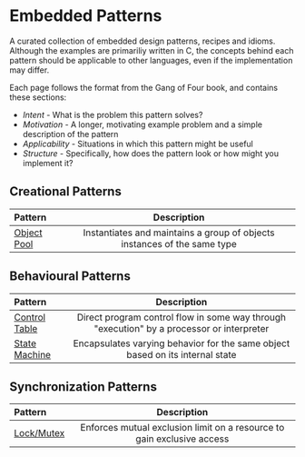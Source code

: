 # Embedded Patterns

A curated collection of embedded design patterns, recipes and idioms. Although the examples are primariliy written in C, the concepts behind each pattern should be applicable to other languages, even if the implementation may differ.

Each page follows the format from the Gang of Four book, and contains these sections:

* *Intent* - What is the problem this pattern solves?
* *Motivation* - A longer, motivating example problem and a simple description of the pattern
* *Applicability* - Situations in which this pattern might be useful
* *Structure* - Specifically, how does the pattern look or how might you implement it? 

## Creational Patterns

| Pattern | Description |
|:------- |:-----------:|
| [Object Pool](/creational/object-pool.md) | Instantiates and maintains a group of objects instances of the same type |

## Behavioural Patterns

| Pattern | Description |
|:------- |:-----------:|
| [Control Table](/behavioural/controltable.md) | Direct program control flow in some way through "execution" by a processor or interpreter |
| [State Machine](/behavioural/statemachine.md) | Encapsulates varying behavior for the same object based on its internal state |

## Synchronization Patterns

| Pattern | Description |
|:------- |:-----------:|
| [Lock/Mutex](/synchronization/mutex.md) | Enforces mutual exclusion limit on a resource to gain exclusive access |

